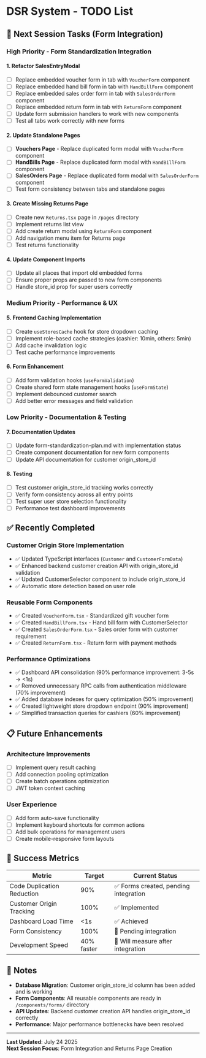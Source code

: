 # DSR System - TODO List

## 🚀 Next Session Tasks (Form Integration)

### High Priority - Form Standardization Integration

#### 1. **Refactor SalesEntryModal**
- [ ] Replace embedded voucher form in tab with `VoucherForm` component
- [ ] Replace embedded hand bill form in tab with `HandBillForm` component  
- [ ] Replace embedded sales order form in tab with `SalesOrderForm` component
- [ ] Replace embedded return form in tab with `ReturnForm` component
- [ ] Update form submission handlers to work with new components
- [ ] Test all tabs work correctly with new forms

#### 2. **Update Standalone Pages**
- [ ] **Vouchers Page** - Replace duplicated form modal with `VoucherForm` component
- [ ] **HandBills Page** - Replace duplicated form modal with `HandBillForm` component
- [ ] **SalesOrders Page** - Replace duplicated form modal with `SalesOrderForm` component
- [ ] Test form consistency between tabs and standalone pages

#### 3. **Create Missing Returns Page**
- [ ] Create new `Returns.tsx` page in `/pages` directory
- [ ] Implement returns list view
- [ ] Add create return modal using `ReturnForm` component
- [ ] Add navigation menu item for Returns page
- [ ] Test returns functionality

#### 4. **Update Component Imports**
- [ ] Update all places that import old embedded forms
- [ ] Ensure proper props are passed to new form components
- [ ] Handle store_id prop for super users correctly

### Medium Priority - Performance & UX

#### 5. **Frontend Caching Implementation**
- [ ] Create `useStoresCache` hook for store dropdown caching
- [ ] Implement role-based cache strategies (cashier: 10min, others: 5min)
- [ ] Add cache invalidation logic
- [ ] Test cache performance improvements

#### 6. **Form Enhancement**
- [ ] Add form validation hooks (`useFormValidation`)
- [ ] Create shared form state management hooks (`useFormState`)
- [ ] Implement debounced customer search
- [ ] Add better error messages and field validation

### Low Priority - Documentation & Testing

#### 7. **Documentation Updates**
- [ ] Update form-standardization-plan.md with implementation status
- [ ] Create component documentation for new form components
- [ ] Update API documentation for customer origin_store_id

#### 8. **Testing**
- [ ] Test customer origin_store_id tracking works correctly
- [ ] Verify form consistency across all entry points
- [ ] Test super user store selection functionality
- [ ] Performance test dashboard improvements

## ✅ Recently Completed

### Customer Origin Store Implementation
- ✅ Updated TypeScript interfaces (`Customer` and `CustomerFormData`)
- ✅ Enhanced backend customer creation API with origin_store_id validation
- ✅ Updated CustomerSelector component to include origin_store_id
- ✅ Automatic store detection based on user role

### Reusable Form Components
- ✅ Created `VoucherForm.tsx` - Standardized gift voucher form
- ✅ Created `HandBillForm.tsx` - Hand bill form with CustomerSelector
- ✅ Created `SalesOrderForm.tsx` - Sales order form with customer requirement
- ✅ Created `ReturnForm.tsx` - Return form with payment methods

### Performance Optimizations
- ✅ Dashboard API consolidation (90% performance improvement: 3-5s → <1s)
- ✅ Removed unnecessary RPC calls from authentication middleware (70% improvement)
- ✅ Added database indexes for query optimization (50% improvement)
- ✅ Created lightweight store dropdown endpoint (90% improvement)
- ✅ Simplified transaction queries for cashiers (60% improvement)

## 📋 Future Enhancements

### Architecture Improvements
- [ ] Implement query result caching
- [ ] Add connection pooling optimization
- [ ] Create batch operations optimization
- [ ] JWT token context caching

### User Experience
- [ ] Add form auto-save functionality  
- [ ] Implement keyboard shortcuts for common actions
- [ ] Add bulk operations for management users
- [ ] Create mobile-responsive form layouts

## 🎯 Success Metrics

| Metric | Target | Current Status |
|--------|--------|----------------|
| Code Duplication Reduction | 90% | ✅ Forms created, pending integration |
| Customer Origin Tracking | 100% | ✅ Implemented |
| Dashboard Load Time | <1s | ✅ Achieved |
| Form Consistency | 100% | 🚧 Pending integration |
| Development Speed | 40% faster | 🚧 Will measure after integration |

## 📝 Notes

- **Database Migration**: Customer origin_store_id column has been added and is working
- **Form Components**: All reusable components are ready in `/components/forms/` directory
- **API Updates**: Backend customer creation API handles origin_store_id correctly
- **Performance**: Major performance bottlenecks have been resolved

---

**Last Updated**:  July 24 2025  
**Next Session Focus**: Form Integration and Returns Page Creation